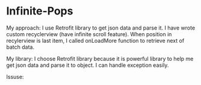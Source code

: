 # Infinite-Pops
My approach: I use Retrofit library to get json data and parse it. I have wrote custom recyclerview (have infinite scroll feature). When position in recylerview is last item, I called onLoadMore function to retrieve next of batch data.

My library: I choose Retrofit library because it is powerful library to help me get json data and parse it to object. I can handle exception easily.

Issuse: 
